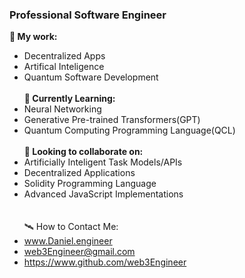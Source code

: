 ### Professional Software Engineer
**📖 My work:**
- Decentralized Apps
- Artifical Inteligence
- Quantum Software Development<br><br>
**🌱 Currently Learning:**
- Neural Networking
- Generative Pre-trained Transformers(GPT)
- Quantum Computing Programming Language(QCL)<br><br>
**🌳 Looking to collaborate on:**
- Artificially Inteligent Task Models/APIs
- Decentralized Applications
- Solidity Programming Language
- Advanced JavaScript Implementations<br><br><br>
🛰️ How to Contact Me:<br>
- www.Daniel.engineer<br>
- web3Engineer@gmail.com<br>
- https://www.github.com/web3Engineer<br><br><br>
